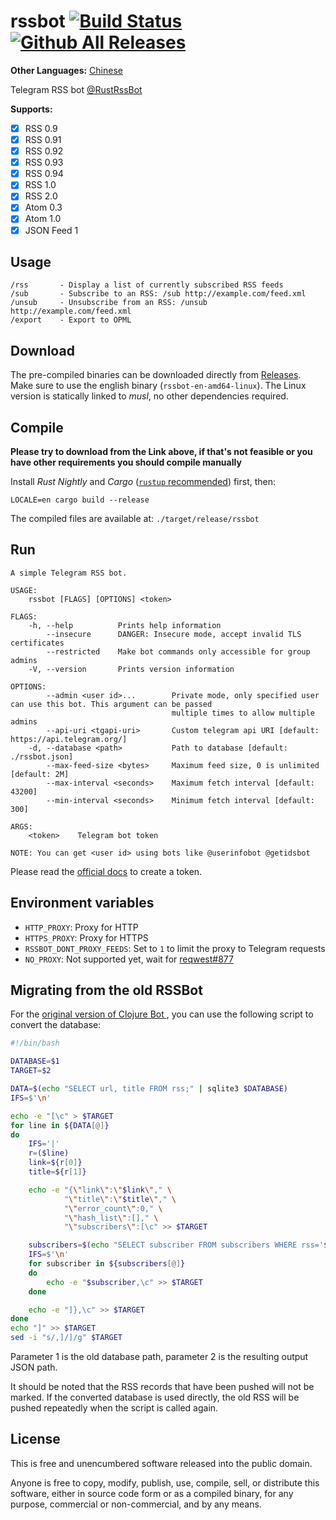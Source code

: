 # rssbot [![Build Status](https://github.com/iovxw/rssbot/workflows/Rust/badge.svg)](https://github.com/iovxw/rssbot/actions?query=workflow%3ARust) [![Github All Releases](https://img.shields.io/github/downloads/iovxw/rssbot/total.svg)](https://github.com/iovxw/rssbot/releases)

**Other Languages:** [Chinese](README.md)

Telegram RSS bot [@RustRssBot](http://t.me/RustRssBot)

**Supports:**

- [x] RSS 0.9
- [x] RSS 0.91
- [x] RSS 0.92
- [x] RSS 0.93
- [x] RSS 0.94
- [x] RSS 1.0
- [x] RSS 2.0
- [x] Atom 0.3
- [x] Atom 1.0
- [x] JSON Feed 1

## Usage

    /rss       - Display a list of currently subscribed RSS feeds
    /sub       - Subscribe to an RSS: /sub http://example.com/feed.xml
    /unsub     - Unsubscribe from an RSS: /unsub http://example.com/feed.xml
    /export    - Export to OPML

## Download

The pre-compiled binaries can be downloaded directly from [Releases](https://github.com/iovxw/rssbot/releases). Make sure to use the english binary (`rssbot-en-amd64-linux`). The Linux version is statically linked to _musl_, no other dependencies required.

## Compile

**Please try to download from the Link above, if that's not feasible or you have other requirements you should compile manually**

Install _Rust Nightly_ and _Cargo_ ([`rustup` recommended](https://www.rustup.rs/)) first, then:

```
LOCALE=en cargo build --release
```

The compiled files are available at: `./target/release/rssbot`

## Run

```
A simple Telegram RSS bot.

USAGE:
    rssbot [FLAGS] [OPTIONS] <token>

FLAGS:
    -h, --help          Prints help information
        --insecure      DANGER: Insecure mode, accept invalid TLS certificates
        --restricted    Make bot commands only accessible for group admins
    -V, --version       Prints version information

OPTIONS:
        --admin <user id>...        Private mode, only specified user can use this bot. This argument can be passed
                                    multiple times to allow multiple admins
        --api-uri <tgapi-uri>       Custom telegram api URI [default: https://api.telegram.org/]
    -d, --database <path>           Path to database [default: ./rssbot.json]
        --max-feed-size <bytes>     Maximum feed size, 0 is unlimited [default: 2M]
        --max-interval <seconds>    Maximum fetch interval [default: 43200]
        --min-interval <seconds>    Minimum fetch interval [default: 300]

ARGS:
    <token>    Telegram bot token

NOTE: You can get <user id> using bots like @userinfobot @getidsbot
```

Please read the [official docs](https://core.telegram.org/bots#3-how-do-i-create-a-bot) to create a token.

## Environment variables

- `HTTP_PROXY`: Proxy for HTTP
- `HTTPS_PROXY`: Proxy for HTTPS
- `RSSBOT_DONT_PROXY_FEEDS`: Set to `1` to limit the proxy to Telegram requests
- `NO_PROXY`: Not supported yet, wait for [reqwest#877](https://github.com/seanmonstar/reqwest/pull/877)

## Migrating from the old RSSBot

For the [original version of Clojure Bot ](https://github.com/iovxw/tg-rss-bot), you can use the following script to convert the database:

```bash
#!/bin/bash

DATABASE=$1
TARGET=$2

DATA=$(echo "SELECT url, title FROM rss;" | sqlite3 $DATABASE)
IFS=$'\n'

echo -e "[\c" > $TARGET
for line in ${DATA[@]}
do
    IFS='|'
    r=($line)
    link=${r[0]}
    title=${r[1]}

    echo -e "{\"link\":\"$link\"," \
            "\"title\":\"$title\"," \
            "\"error_count\":0," \
            "\"hash_list\":[]," \
            "\"subscribers\":[\c" >> $TARGET

    subscribers=$(echo "SELECT subscriber FROM subscribers WHERE rss='$link';" | sqlite3 $DATABASE)
    IFS=$'\n'
    for subscriber in ${subscribers[@]}
    do
        echo -e "$subscriber,\c" >> $TARGET
    done

    echo -e "]},\c" >> $TARGET
done
echo "]" >> $TARGET
sed -i "s/,]/]/g" $TARGET
```

Parameter 1 is the old database path, parameter 2 is the resulting output JSON path.

It should be noted that the RSS records that have been pushed will not be marked. If the converted database is used directly, the old RSS will be pushed repeatedly when the script is called again.

## License

This is free and unencumbered software released into the public domain.

Anyone is free to copy, modify, publish, use, compile, sell, or distribute this software, either in source code form or as a compiled binary, for any purpose, commercial or non-commercial, and by any means.
